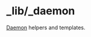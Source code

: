 _lib/_daemon
============

[Daemon](https://en.wikipedia.org/wiki/Daemon_(computing)) helpers and templates.
